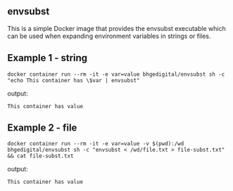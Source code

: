 ## envsubst
This is a simple Docker image that provides the envsubst executable which can be used when expanding environment variables in strings or files.

## Example 1 - string

    docker container run --rm -it -e var=value bhgedigital/envsubst sh -c "echo This container has \$var | envsubst"

output:

    This container has value

## Example 2 - file

    docker container run --rm -it -e var=value -v $(pwd):/wd bhgedigital/envsubst sh -c "envsubst < /wd/file.txt > file-subst.txt" && cat file-subst.txt

output:

    This container has value

